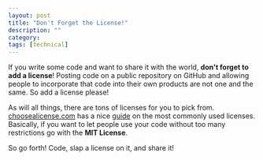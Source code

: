 ```yaml
---
layout: post
title: "Don't Forget the License!"
description: ""
category: 
tags: [technical]
---
```


If you write some code and want to share it with the world, **don't forget to add a license**! Posting code on a public repository on GitHub and allowing people to incorporate that code into their own products are not one and the same. So add a license please!

As will all things, there are tons of licenses for you to pick from. [choosealicense.com][2] has a nice [guide][1] on the most commonly used licenses. Basically, if you want to let people use your code without too many restrictions go with the **MIT License**.

So go forth! Code, slap a license on it, and share it! 

[1]: http://choosealicense.com/licenses/
[2]: http://choosealicense.com/